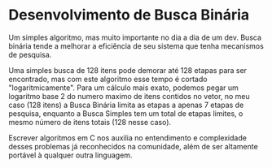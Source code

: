 # Desenvolvimento de Busca Binária

Um simples algoritmo, mas muito importante no dia a dia de um dev. Busca binária tende a melhorar a eficiência de seu sistema que tenha mecanismos de pesquisa.

Uma simples busca de 128 itens pode demorar até 128 etapas para ser encontrado, mas com este algoritmo esse tempo é cortado "logaritmicamente". Para um cálculo mais exato, podemos 
pegar um logaritmo base 2 do numero maximo de itens contidos no vetor, no meu caso (128 itens) a Busca Binária limita as etapas a apenas 7 etapas de pesquisa, enquanto a Busca Simples
tem um total de etapas limites, o mesmo número de itens totais (128 nesse caso).

Escrever algoritmos em C nos auxilia no entendimento e complexidade desses problemas já reconhecidos na comunidade, além de ser altamente portável à qualquer outra linguagem.
